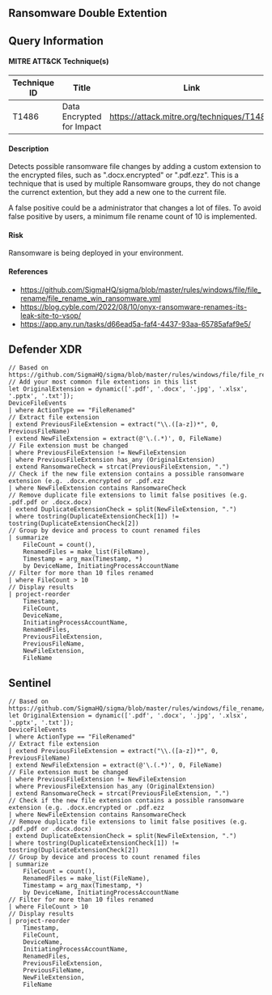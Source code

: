 ## Ransomware Double Extention

## Query Information

#### MITRE ATT&CK Technique(s)

| Technique ID | Title    | Link    |
| ---  | --- | --- |
| T1486 | Data Encrypted for Impact |https://attack.mitre.org/techniques/T1486/ |

#### Description
Detects possible ransomware file changes by adding a custom extension to the encrypted files, such as ".docx.encrypted" or ".pdf.ezz". This is a technique that is used by multiple Ransomware groups, they do not change the currenct extention, but they add a new one to the current file.

A false positive could be a administrator that changes a lot of files. To avoid false positive by users, a minimum file rename count of 10 is implemented.

#### Risk
Ransomware is being deployed in your environment. 

#### References
- https://github.com/SigmaHQ/sigma/blob/master/rules/windows/file/file_rename/file_rename_win_ransomware.yml
- https://blog.cyble.com/2022/08/10/onyx-ransomware-renames-its-leak-site-to-vsop/
- https://app.any.run/tasks/d66ead5a-faf4-4437-93aa-65785afaf9e5/


## Defender XDR
```KQL
// Based on https://github.com/SigmaHQ/sigma/blob/master/rules/windows/file/file_rename/file_rename_win_ransomware.yml
// Add your most common file extentions in this list
let OriginalExtension = dynamic(['.pdf', '.docx', '.jpg', '.xlsx', '.pptx', '.txt']);
DeviceFileEvents
| where ActionType == "FileRenamed"
// Extract file extension
| extend PreviousFileExtension = extract("\\.([a-z])*", 0, PreviousFileName)
| extend NewFileExtension = extract(@'\.(.*)', 0, FileName)
// File extension must be changed
| where PreviousFileExtension != NewFileExtension
| where PreviousFileExtension has_any (OriginalExtension)
| extend RansomwareCheck = strcat(PreviousFileExtension, ".")
// Check if the new file extension contains a possible ransomware extension (e.g. .docx.encrypted or .pdf.ezz
| where NewFileExtension contains RansomwareCheck
// Remove duplicate file extensions to limit false positives (e.g. .pdf.pdf or .docx.docx)
| extend DuplicateExtensionCheck = split(NewFileExtension, ".")
| where tostring(DuplicateExtensionCheck[1]) != tostring(DuplicateExtensionCheck[2])
// Group by device and process to count renamed files
| summarize 
    FileCount = count(),
    RenamedFiles = make_list(FileName),
    Timestamp = arg_max(Timestamp, *) 
    by DeviceName, InitiatingProcessAccountName
// Filter for more than 10 files renamed
| where FileCount > 10
// Display results
| project-reorder
    Timestamp,
    FileCount,
    DeviceName,
    InitiatingProcessAccountName,
    RenamedFiles,
    PreviousFileExtension,
    PreviousFileName,
    NewFileExtension,
    FileName
```

## Sentinel
```KQL
// Based on https://github.com/SigmaHQ/sigma/blob/master/rules/windows/file_rename/file_rename_win_ransomware.yml
let OriginalExtension = dynamic(['.pdf', '.docx', '.jpg', '.xlsx', '.pptx', '.txt']);
DeviceFileEvents
| where ActionType == "FileRenamed"
// Extract file extension
| extend PreviousFileExtension = extract("\\.([a-z])*", 0, PreviousFileName)
| extend NewFileExtension = extract(@'\.(.*)', 0, FileName)
// File extension must be changed
| where PreviousFileExtension != NewFileExtension
| where PreviousFileExtension has_any (OriginalExtension)
| extend RansomwareCheck = strcat(PreviousFileExtension, ".")
// Check if the new file extension contains a possible ransomware extension (e.g. .docx.encrypted or .pdf.ezz
| where NewFileExtension contains RansomwareCheck
// Remove duplicate file extensions to limit false positives (e.g. .pdf.pdf or .docx.docx)
| extend DuplicateExtensionCheck = split(NewFileExtension, ".")
| where tostring(DuplicateExtensionCheck[1]) != tostring(DuplicateExtensionCheck[2])
// Group by device and process to count renamed files
| summarize 
    FileCount = count(),
    RenamedFiles = make_list(FileName),
    Timestamp = arg_max(Timestamp, *) 
    by DeviceName, InitiatingProcessAccountName
// Filter for more than 10 files renamed
| where FileCount > 10
// Display results
| project-reorder
    Timestamp,
    FileCount,
    DeviceName,
    InitiatingProcessAccountName,
    RenamedFiles,
    PreviousFileExtension,
    PreviousFileName,
    NewFileExtension,
    FileName
```



